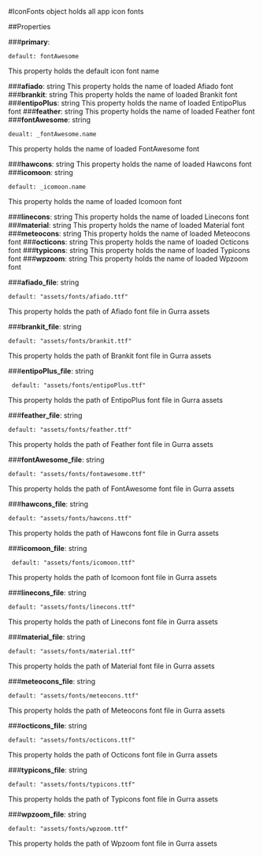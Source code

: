 #IconFonts object holds all app icon fonts

##Properties

###**primary**: 

    default: fontAwesome
    
This property holds the default icon font name

###**afiado**: string
This property holds the name of loaded Afiado font
###**brankit**: string
This property holds the name of loaded Brankit font
###**entipoPlus**: string
This property holds the name of loaded EntipoPlus font
###**feather**: string
This property holds the name of loaded Feather font
###**fontAwesome**: string 

    deualt: _fontAwesome.name

This property holds the name of loaded FontAwesome font

###**hawcons**: string
This property holds the name of loaded Hawcons font
###**icomoon**: string

    default: _icomoon.name
This property holds the name of loaded Icomoon font

###**linecons**: string
This property holds the name of loaded Linecons font
###**material**: string
This property holds the name of loaded Material font
###**meteocons**: string
This property holds the name of loaded Meteocons font
###**octicons**: string
This property holds the name of loaded Octicons font
###**typicons**: string
This property holds the name of loaded Typicons font
###**wpzoom**: string
This property holds the name of loaded Wpzoom font

###**afiado_file**: string 

    default: "assets/fonts/afiado.ttf"

This property holds the path of Afiado font file in Gurra assets
 
###**brankit_file**: string 

    default: "assets/fonts/brankit.ttf"

This property holds the path of Brankit font file in Gurra assets


###**entipoPlus_file**: string

     default: "assets/fonts/entipoPlus.ttf"

This property holds the path of EntipoPlus font file in Gurra assets

###**feather_file**: string 

    default: "assets/fonts/feather.ttf"

This property holds the path of Feather font file in Gurra assets

###**fontAwesome_file**: string 

    default: "assets/fonts/fontawesome.ttf"

This property holds the path of FontAwesome font file in Gurra assets

###**hawcons_file**: string 

    default: "assets/fonts/hawcons.ttf"

This property holds the path of Hawcons font file in Gurra assets

###**icomoon_file**: string

     default: "assets/fonts/icomoon.ttf"

This property holds the path of Icomoon font file in Gurra assets

###**linecons_file**: string 

    default: "assets/fonts/linecons.ttf"

This property holds the path of Linecons font file in Gurra assets

###**material_file**: string 

    default: "assets/fonts/material.ttf"

This property holds the path of Material font file in Gurra assets

###**meteocons_file**: string 

    default: "assets/fonts/meteocons.ttf"

This property holds the path of Meteocons font file in Gurra assets

###**octicons_file**: string 

    default: "assets/fonts/octicons.ttf"

This property holds the path of Octicons font file in Gurra assets

###**typicons_file**: string 

    default: "assets/fonts/typicons.ttf"

This property holds the path of Typicons font file in Gurra assets

###**wpzoom_file**: string 

    default: "assets/fonts/wpzoom.ttf"

This property holds the path of Wpzoom font file in Gurra assets
 















